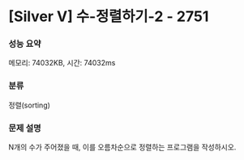 # [Silver V] 수-정렬하기-2 - 2751

### 성능 요약

메모리: 74032KB, 시간: 74032ms

### 분류

정렬(sorting)

### 문제 설명

N개의 수가 주어졌을 때, 이를 오름차순으로 정렬하는 프로그램을 작성하시오.


